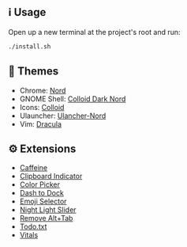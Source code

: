 ## ℹ️ Usage

Open up a new terminal at the project's root and run:

```bash
./install.sh
```

## 🎨 Themes

- Chrome: [Nord](https://chrome.google.com/webstore/detail/nord/abehfkkfjlplnjadfcjiflnejblfmmpj)
- GNOME Shell: [Colloid Dark Nord](https://www.gnome-look.org/p/1661959/)
- Icons: [Colloid](https://www.gnome-look.org/p/1661983/)
- Ulauncher: [Ulancher-Nord](https://github.com/KiranWells/ulauncher-nord/)
- Vim: [Dracula](https://draculatheme.com/vim)


## ⚙️ Extensions

- [Caffeine](https://extensions.gnome.org/extension/517/caffeine/)
- [Clipboard Indicator](https://extensions.gnome.org/extension/779/clipboard-indicator/)
- [Color Picker](https://extensions.gnome.org/extension/3396/color-picker/)
- [Dash to Dock](https://extensions.gnome.org/extension/307/dash-to-dock/)
- [Emoji Selector](https://extensions.gnome.org/extension/1162/emoji-selector/)
- [Night Light Slider](https://extensions.gnome.org/extension/1276/night-light-slider/)
- [Remove Alt+Tab](https://extensions.gnome.org/extension/2741/remove-alttab-delay-v2/)
- [Todo.txt](https://extensions.gnome.org/extension/570/todotxt/)
- [Vitals](https://extensions.gnome.org/extension/1460/vitals/)

